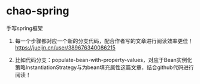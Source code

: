 # chao-spring
手写spring框架

1. 每一个步骤都对应一个新的分支代码，配合作者写的文章进行阅读效率更佳！https://juejin.cn/user/389676340086215

2. 比如代码分支：populate-bean-with-property-values，对应于Bean实例化策略InstantiationStrategy与为bean填充属性这篇文章，结合github代码进行阅读！
